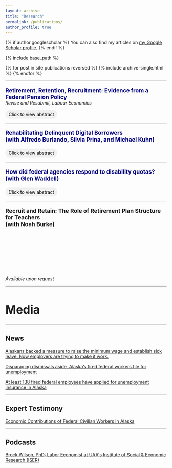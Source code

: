 ```yaml
---
layout: archive
title: "Research"
permalink: /publications/
author_profile: true
---
```


<style>
img {
    max-width: 80%;
    width: auto;
    height: auto;
    vertical-align: middle;
    border: 0;
    display:flex;
    align-items: center;
}

h1 {
  font-size: 2.563em
}

</style>

{% if author.googlescholar %}
  You can also find my articles on <u><a href="{{author.googlescholar}}">my Google Scholar profile</a>.</u>
{% endif %}

{% include base_path %}

{% for post in site.publications reversed %}
  {% include archive-single.html %}
{% endfor %}

<!-- %%%%%%%%%%%%%%%%%%%%%%%%%%%%%%%%%%%%%%%%%%%%%%%%%%%%%%%%%%% -->

<hr style="border: none; height: 2px; background-color: #D3D3D3;">

<p style="font-size: 1.25em; text-decoration: none; font-weight: bold; margin-bottom: -15px"> 
  <a href="http://brockmwilson.github.io/files/Wilson-RetirementRetentionRecruitment.pdf" style="text-decoration: none; color: navy;">
    Retirement, Retention, Recruitment: Evidence from a Federal Pension Policy
  </a>
</p>

<p style="font-size: 6; font-style: italic;"> Revise and Resubmit, Labour Economics</p>

<!-- Dropdown for the Abstract and Image -->
<details>
  <summary style="font-size: 1em; font-weight: normal; cursor: pointer; 
          display: inline-block; 
          border: 0px; border-radius: 15px; 
          padding: 5px 10px; background-color: #f0f0f0; 
          color: black; transition: all 0.3s ease;">
    Click to view abstract
  </summary>

  <!-- Box around abstract when expanded -->
  <div style="border: 2px solid #ccc; border-radius: 10px; padding: 15px; margin-top: 10px;">
    <p style="font-size: 1em; margin-top: 10px;"> 
      I exploit a policy change for U.S. federal workers’ pension benefits to estimate the effect of pension generosity on worker retirement, retention, and recruitment. The policy increased pensions by 16-25%. I find there is a 30.3% decrease in job quits for permanent workers. However, there is little evidence that pension generosity has an effect on new hires. This suggests salience may play a role in how workers value pensions. Additionally, I find a large heterogeneous labor supply response to pension generosity. Altogether, this shows that pension generosity is effective in retaining workers and may have important implications for workforce planning.
    </p>

  <img src="images/pension-labor-outcomes2.jpg" alt="Pension Labor Outcomes" style="max-width: 100%; height: auto; margin-top: 10px;">
  </div>
</details>

<!-- %%%%%%%%%%%%%%%%%%%%%%%%%%%%%%%%%%%%%%%%%%%%%%%%%%%%%%%%%%% -->

<hr style="border: none; height: 2px; background-color: #D3D3D3;">

<p style="font-size: 1.25em; text-decoration: none; font-weight: bold; margin-bottom: 0px">
  <a href="http://brockmwilson.github.io/files/BKPW_20250524.pdf" style="text-decoration: none; color: navy;">
    Rehabilitating Delinquent Digital Borrowers<br>
    (with Alfredo Burlando, Silvia Prina, and Michael Kuhn)
  </a>
</p>

<div style="height: 1.3em;"></div>

<!-- Dropdown for the Abstract and Image -->
<details>
  <summary style="font-size: 1em; font-weight: normal; cursor: pointer; 
          display: inline-block; 
          border: 0px; border-radius: 15px; 
          padding: 5px 10px; background-color: #f0f0f0; 
          color: black; transition: all 0.3s ease;">
    Click to view abstract
  </summary>

  <!-- Box around abstract when expanded -->
  <div style="border: 2px solid #ccc; border-radius: 10px; padding: 15px; margin-top: 10px;">
    <p style="font-size: 1em; margin-top: 10px;"> 
      We partner with a digital lender in Africa to examine how offering delinquent digital borrowers a strategy to repay their overdue loan (payment plan) and the possibility of regaining access to future credit (renewed eligibility) affects repayment behavior and welfare. The payment plan significantly increases repayment, settlement, and re-borrowing, while eligibility alone has no effect. Although the payment plan has no impact on welfare, the eligibility treatment raises stress and perceived financial insecurity. Our analysis suggests that impatience, time inconsistency, and liquidity constraints could play a role in explaining our results.
    </p>

  <img src="images/repayment-behavior.jpg" alt="Repayment behavior" style="max-width: 100%; height: auto; margin-top: 10px;">
  </div>
</details>

<!-- %%%%%%%%%%%%%%%%%%%%%%%%%%%%%%%%%%%%%%%%%%%%%%%%%%%%%%%%%%% -->

<!-- <hr style="border: none; height: 2px; background-color: #D3D3D3;">

<p style="font-size: 1.25em; text-decoration: none; font-weight: bold; margin-bottom: -15px"> 
Rehabilitating Delinquent Digital Borrowers<br>
(with Alfredo Burlando, Silvia Prina, and Michael Kuhn)
</p>

<p style="font-size: 6; font-style: italic;"> Under Review</p> -->

<!-- %%%%%%%%%%%%%%%%%%%%%%%%%%%%%%%%%%%%%%%%%%%%%%%%%%%%%%%%%%% -->


<hr style="border: none; height: 2px; background-color: #D3D3D3;">

<p style="font-size: 1.25em; text-decoration: none; font-weight: bold; margin-bottom: 0px">
  <a href="http://brockmwilson.github.io/files/Waddell-Wilson_Disability-Mandates_20250714.pdf" style="text-decoration: none; color: navy;">
    How did federal agencies respond to disability quotas?<br>
    (with Glen Waddell)
  </a>
</p>

<div style="height: 1.3em;"></div>

<!-- Dropdown for the Abstract and Image -->
<details>
  <summary style="font-size: 1em; font-weight: normal; cursor: pointer; 
          display: inline-block; 
          border: 0px; border-radius: 15px; 
          padding: 5px 10px; background-color: #f0f0f0; 
          color: black; transition: all 0.3s ease;">
    Click to view abstract
  </summary>

  <!-- Box around abstract when expanded -->
  <div style="border: 2px solid #ccc; border-radius: 10px; padding: 15px; margin-top: 10px;">
    <p style="font-size: 1em; margin-top: 10px;"> 
We study the rollout of two disability related policies that intended to increase representation in the U.S. federal workforce&mdash;an executive order to increase employment across all agencies, and a second that mandated quotas be met at each agency. The first of these is followed by a large increase in disability employment. At lower-pay positions, increases in representation are largely through hiring, while at higher-pay positions increases are through updating disability statuses. However, with the quota introduction we find evidence that agencies target the minimum threshold&mdash;this lead to declines in disability representation at agencies that were already in compliance.
    </p>

  <img src="images/disability-mandates.png" alt="" style="max-width: 100%; height: auto; margin-top: 10px;">
  </div>
</details>

<!-- %%%%%%%%%%%%%%%%%%%%%%%%%%%%%%%%%%%%%%%%%%%%%%%%%%%%%%%%%%% -->

<hr style="border: none; height: 2px; background-color: #D3D3D3;">

<p style="font-size: 1.25em; text-decoration: none; font-weight: bold; margin-bottom: 150px;"> Recruit and Retain: The Role of Retirement Plan Structure for Teachers<br> 
(with Noah Burke) </p>

<p style="font-size: 6; font-style: italic;"> Available upon request</p>

<hr style="border: none; height: 2px; background-color: black;">

<h1>Media</h1>

<hr style="border: none; height: 2px; background-color: #D3D3D3;">

<h2>News</h2>

<a href = "https://www.adn.com/business-economy/2024/12/25/alaskans-backed-a-measure-to-raise-the-minimum-wage-and-establish-sick-leave-now-employers-are-trying-to-make-it-work/">Alaskans backed a measure to raise the minimum wage and establish sick leave. Now employers are trying to make it work.</a>

<a href = "https://alaskapublic.org/news/politics/2025-03-13/disparaging-dismissals-aside-alaskas-fired-federal-workers-file-for-unemployment">Disparaging dismissals aside, Alaska’s fired federal workers file for unemployment</a>

<a href = "https://www.adn.com/politics/2025/03/13/138-fired-federal-employees-have-applied-for-unemployment-insurance-in-alaska/">At least 138 fired federal employees have applied for unemployment insurance in Alaska</a>

<hr style="border: none; height: 2px; background-color: #D3D3D3;">

<h2>Expert Testimony</h2>

<a href = "https://www.akleg.gov/basis/Meeting/Detail?Meeting=HJUD%202025-03-12%2013:00:00#tab4_4e">Economic Contributions of Federal Civilian Workers in Alaska</a>

<hr style="border: none; height: 2px; background-color: #D3D3D3;">

<h2>Podcasts</h2>

<a href = "https://open.spotify.com/episode/324MZgkEknAlgD32U3IwCF?si=a34879b3625d4e3b">Brock Wilson, PhD: Labor Economist at UAA's Institute of Social & Economic Research (ISER)</a>



